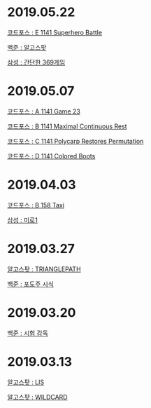 # 2019.05.22
[코드포스 : E 1141 Superhero Battle]()

[백준 : 알고스팟]()

[삼성 : 간단한 369게임](https://github.com/yoonware/Algorithm-Problem/blob/master/Expert%20Academy%20-%20D2%20%EA%B0%84%EB%8B%A8%ED%95%9C%20369%EA%B2%8C%EC%9E%84.java)

# 2019.05.07
[코드포스 : A 1141 Game 23](https://github.com/yoonware/Algorithm-Problem/blob/master/Codeforces%20-%20A%201141%20Game%2023.cpp)

[코드포스 : B 1141 Maximal Continuous Rest](https://github.com/yoonware/Algorithm-Problem/blob/master/Codeforces%20-%20B%201141%20Maximal%20Continuous%20Rest.cpp)

[코드포스 : C 1141 Polycarp Restores Permutation](https://github.com/yoonware/Algorithm-Problem/blob/master/Codeforces%20-%20C%201141%20Polycarp%20Restores%20Permutation.cpp)

[코드포스 : D 1141 Colored Boots](https://github.com/yoonware/Algorithm-Problem/blob/master/Codeforces%20-%20D%201141%20Colored%20Boots.cpp)

# 2019.04.03

[코드포스 : B 158 Taxi](https://github.com/yoonware/Algorithm-Problem/blob/master/Codeforces%20-%20B%20158%20Taxi.java)

[삼성 : 미로1](https://github.com/yoonware/Algorithm-Problem/blob/master/Expert%20Academy%20-%20D4%20%EB%AF%B8%EB%A1%9C1.cpp)

# 2019.03.27
[알고스팟 : TRIANGLEPATH](https://github.com/yoonware/Algorithm-Problem/blob/master/Algospot%20-%20TRIANGLEPATH.java)

[백준 : 포도주 시식](https://github.com/yoonware/Algorithm-Problem/blob/master/Baekjoon%20-%20%ED%8F%AC%EB%8F%84%EC%A3%BC%20%EC%8B%9C%EC%8B%9D.cpp)

# 2019.03.20
[백준 : 시험 감독](https://github.com/yoonware/Algorithm-Problem/blob/master/Baekjoon%20-%20%EC%8B%9C%ED%97%98%20%EA%B0%90%EB%8F%85.cpp)

# 2019.03.13
[알고스팟 : LIS](https://github.com/yoonware/Algorithm-Problem/blob/master/Algospot%20-%20LIS.java)

[알고스팟 : WILDCARD](https://github.com/yoonware/Algorithm-Problem/blob/master/Algospot%20-%20WILDCARD.java)

